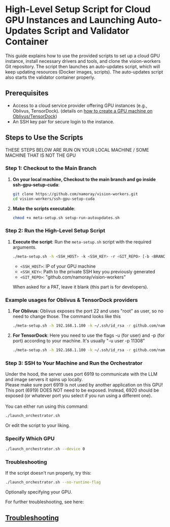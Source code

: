 
# High-Level Setup Script for Cloud GPU Instances and Launching Auto-Updates Script and Validator Container

This guide explains how to use the provided scripts to set up a cloud GPU instance, install necessary drivers and tools, and clone the vision-workers Git repository. The script then launches an auto-updates script, which will keep updating resources (Docker images, scripts). The auto-updates script also starts the validator container properly.

## Prerequisites

- Access to a cloud service provider offering GPU instances (e.g., Oblivus, TensorDock). (details on [how to create a GPU machine on Oblivus/TensorDock](../../../generic_docs/create-gpu-instance.md))
- An SSH key pair for secure login to the instance.

## Steps to Use the Scripts

THESE STEPS BELOW ARE RUN ON YOUR LOCAL MACHINE / SOME MACHINE THAT IS NOT THE GPU
### Step 1: Checkout to the Main Branch

1. **On your local machine, Checkout to the main branch and go inside ssh-gpu-setup-cuda**:
   ```bash
   git clone https://github.com/namoray/vision-workers.git
   cd vision-workers/ssh-gpu-setup-cuda
   ```

2. **Make the scripts executable**:
   ```bash
   chmod +x meta-setup.sh setup-run-autoupdates.sh
   ```

### Step 2: Run the High-Level Setup Script

1. **Execute the script**: Run the `meta-setup.sh` script with the required arguments.
   ```bash
   ./meta-setup.sh -h <SSH_HOST> -k <SSH_KEY> -r <GIT_REPO> [-b <BRANCH_NAME>] [-u <SSH_USER>] [-p <SSH_PORT>]
   ```
   - `<SSH_HOST>`: IP of your GPU machine
   - `<SSH_KEY>`: Path to the private SSH key you previously generated
   - `<GIT_REPO>`: "github.com/namoray/vision-workers"

   When asked for a PAT, leave it blank (this part is for developers).

### Example usages for Oblivus & TensorDock providers
1. **For Oblivus**: Oblivus exposes the port 22 and uses "root" as user, so no need to change those. The command looks like this 
   ```bash
   ./meta-setup.sh -h 192.168.1.100 -k ~/.ssh/id_rsa -r github.com/namoray/vision-workers
   ```
2. **For TensorDock**: Here you need to use the flags -u (for user) and -p (for port) according to your machine. It's usually "-u user -p 11308"
   ```bash
   ./meta-setup.sh -h 192.168.1.100 -k ~/.ssh/id_rsa -r github.com/namoray/vision-workers -u user -p 11308 
   ```

### Step 3: SSH to Your Machine and Run the Orchestrator

Under the hood, the server uses port 6919 to communicate with the LLM and image servers it spins up locally.<br>
Please make sure port 6919 is not used by another application on this GPU!<br>
This port (6919) DOES NOT need to be exposed. Instead, 6920 should be exposed (or whatever port you select if you run using a different one).<br>
<br>
You can either run using this command:
```bash
./launch_orchestrator.sh
```
Or edit the script to your liking.

### Specify Which GPU

```bash
./launch_orchestrator.sh --device 0
```

### Troubleshooting

If the script doesn't run properly, try this:
```bash
./launch_orchestrator.sh --no-runtime-flag
```

Optionally specifying your GPU.

For further troubleshooting, see here:
## [Troubleshooting](../../../generic_docs/troubleshooting.md)
